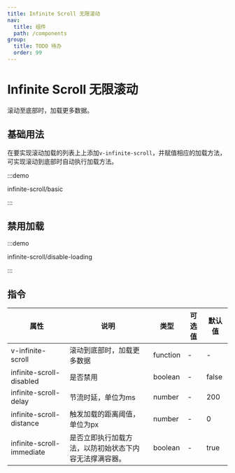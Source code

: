 ```yaml
---
title: Infinite Scroll 无限滚动
nav:
  title: 组件
  path: /components
group:
  title: TODO 待办
  order: 99
---
```

# Infinite Scroll 无限滚动

滚动至底部时，加载更多数据。

## 基础用法

在要实现滚动加载的列表上上添加`v-infinite-scroll`，并赋值相应的加载方法，可实现滚动到底部时自动执行加载方法。

:::demo

infinite-scroll/basic

:::

## 禁用加载

:::demo

infinite-scroll/disable-loading

:::

## 指令

| 属性                        | 说明                          | 类型       | 可选值 | 默认值   |
| ------------------------- | --------------------------- | -------- | --- | ----- |
| v-infinite-scroll         | 滚动到底部时，加载更多数据               | function | -   | -     |
| infinite-scroll-disabled  | 是否禁用                        | boolean  | -   | false |
| infinite-scroll-delay     | 节流时延，单位为ms                  | number   | -   | 200   |
| infinite-scroll-distance  | 触发加载的距离阈值，单位为px             | number   | -   | 0     |
| infinite-scroll-immediate | 是否立即执行加载方法，以防初始状态下内容无法撑满容器。 | boolean  | -   | true  |
